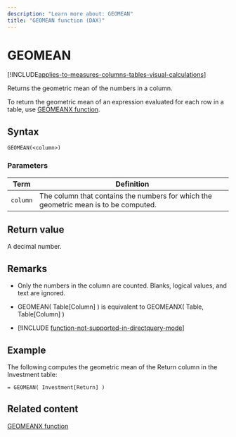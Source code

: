 ```yaml
---
description: "Learn more about: GEOMEAN"
title: "GEOMEAN function (DAX)"
---
```

# GEOMEAN

[!INCLUDE[applies-to-measures-columns-tables-visual-calculations](includes/applies-to-measures-columns-tables-visual-calculations.md)]

Returns the geometric mean of the numbers in a column.

To return the geometric mean of an expression evaluated for each row in a table, use [GEOMEANX function](geomeanx-function-dax.md).

## Syntax

```dax
GEOMEAN(<column>)
```

### Parameters

|Term|Definition|
|--------|--------------|
|`column`|The column that contains the numbers for which the geometric mean is to be computed.|

## Return value

A decimal number.

## Remarks

- Only the numbers in the column are counted. Blanks, logical values, and text are ignored.

- GEOMEAN( Table[Column] ) is equivalent to GEOMEANX( Table, Table[Column] )

- [!INCLUDE [function-not-supported-in-directquery-mode](includes/function-not-supported-in-directquery-mode.md)]

## Example

The following computes the geometric mean of the Return column in the Investment table:

```dax
= GEOMEAN( Investment[Return] )
```

## Related content

[GEOMEANX function](geomeanx-function-dax.md)
